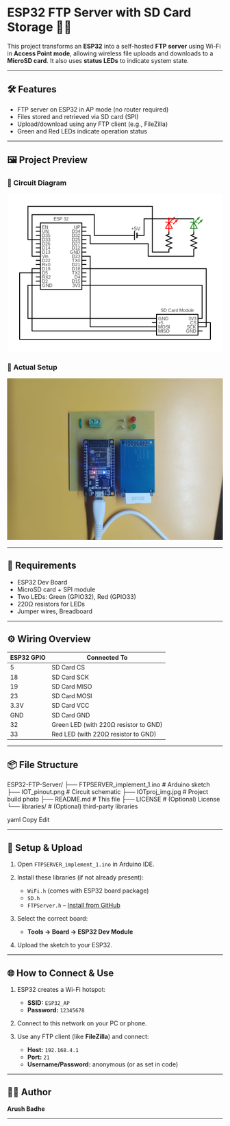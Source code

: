 # ESP32 FTP Server with SD Card Storage 📁📶

This project transforms an **ESP32** into a self-hosted **FTP server** using Wi-Fi in **Access Point mode**, allowing wireless file uploads and downloads to a **MicroSD card**. It also uses **status LEDs** to indicate system state.

---

## 🛠 Features

- FTP server on ESP32 in AP mode (no router required)
- Files stored and retrieved via SD card (SPI)
- Upload/download using any FTP client (e.g., FileZilla)
- Green and Red LEDs indicate operation status

---

## 🖼 Project Preview

### 🔌 Circuit Diagram
![Circuit Diagram](IOT_pinout.png)

### 📸 Actual Setup
![Project Image](IOTproj_img.jpg)

---

## 🧰 Requirements

- ESP32 Dev Board
- MicroSD card + SPI module
- Two LEDs: Green (GPIO32), Red (GPIO33)
- 220Ω resistors for LEDs
- Jumper wires, Breadboard

---

## ⚙️ Wiring Overview

| ESP32 GPIO | Connected To         |
|------------|----------------------|
| 5          | SD Card CS           |
| 18         | SD Card SCK          |
| 19         | SD Card MISO         |
| 23         | SD Card MOSI         |
| 3.3V       | SD Card VCC          |
| GND        | SD Card GND          |
| 32         | Green LED (with 220Ω resistor to GND) |
| 33         | Red LED (with 220Ω resistor to GND)   |

---

## 📦 File Structure

ESP32-FTP-Server/
├── FTPSERVER_implement_1.ino # Arduino sketch
├── IOT_pinout.png # Circuit schematic
├── IOTproj_img.jpg # Project build photo
├── README.md # This file
├── LICENSE # (Optional) License
└── libraries/ # (Optional) third-party libraries

yaml
Copy
Edit

---

## 🧪 Setup & Upload

1. Open `FTPSERVER_implement_1.ino` in Arduino IDE.
2. Install these libraries (if not already present):
   - `WiFi.h` (comes with ESP32 board package)
   - `SD.h`
   - `FTPServer.h` – [Install from GitHub](https://github.com/nailbuster/esp32-ftpserver)

3. Select the correct board:
   - **Tools → Board → ESP32 Dev Module**

4. Upload the sketch to your ESP32.

---

## 🌐 How to Connect & Use

1. ESP32 creates a Wi-Fi hotspot:
   - **SSID:** `ESP32_AP`
   - **Password:** `12345678`

2. Connect to this network on your PC or phone.

3. Use any FTP client (like **FileZilla**) and connect:
   - **Host:** `192.168.4.1`
   - **Port:** `21`
   - **Username/Password:** anonymous (or as set in code)

---

## 🧑‍💻 Author

**Arush Badhe**

---
